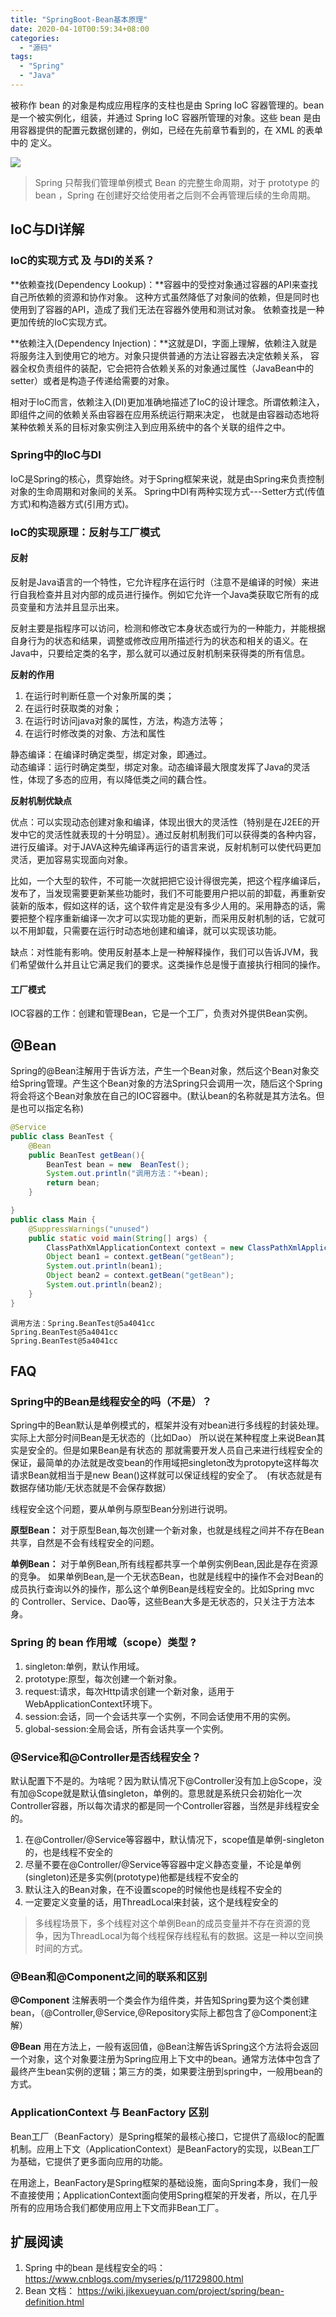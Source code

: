 ```yaml
---
title: "SpringBoot-Bean基本原理"
date: 2020-04-10T00:59:34+08:00
categories:
  - "源码"
tags:
  - "Spring"
  - "Java"
---
```


被称作 bean 的对象是构成应用程序的支柱也是由 Spring IoC 容器管理的。bean 是一个被实例化，组装，并通过 Spring IoC 容器所管理的对象。这些 bean 是由用容器提供的配置元数据创建的，例如，已经在先前章节看到的，在 XML 的表单中的 定义。

![](/images/posts/2020/bean-lifecycle.png)

> Spring 只帮我们管理单例模式 Bean 的完整生命周期，对于 prototype 的 bean ，Spring 在创建好交给使用者之后则不会再管理后续的生命周期。

<!--more-->

## IoC与DI详解

### IoC的实现方式 及 与DI的关系？

**依赖查找(Dependency Lookup)：**容器中的受控对象通过容器的API来查找自己所依赖的资源和协作对象。
 这种方式虽然降低了对象间的依赖，但是同时也使用到了容器的API，造成了我们无法在容器外使用和测试对象。
   依赖查找是一种更加传统的IoC实现方式。

**依赖注入(Dependency Injection)：**这就是DI，字面上理解，依赖注入就是将服务注入到使用它的地方。对象只提供普通的方法让容器去决定依赖关系，
 容器全权负责组件的装配，它会把符合依赖关系的对象通过属性（JavaBean中的setter）或者是构造子传递给需要的对象。

相对于IoC而言，依赖注入(DI)更加准确地描述了IoC的设计理念。所谓依赖注入，即组件之间的依赖关系由容器在应用系统运行期来决定，
 也就是由容器动态地将某种依赖关系的目标对象实例注入到应用系统中的各个关联的组件之中。

### Spring中的IoC与DI

IoC是Spring的核心，贯穿始终。对于Spring框架来说，就是由Spring来负责控制对象的生命周期和对象间的关系。
   Spring中DI有两种实现方式---Setter方式(传值方式)和构造器方式(引用方式)。 
   
### IoC的实现原理：反射与工厂模式

#### 反射

反射是Java语言的一个特性，它允许程序在运行时（注意不是编译的时候）来进行自我检查并且对内部的成员进行操作。例如它允许一个Java类获取它所有的成员变量和方法并且显示出来。

反射主要是指程序可以访问，检测和修改它本身状态或行为的一种能力，并能根据自身行为的状态和结果，调整或修改应用所描述行为的状态和相关的语义。在Java中，只要给定类的名字，那么就可以通过反射机制来获得类的所有信息。

**反射的作用**

1. 在运行时判断任意一个对象所属的类；
2. 在运行时获取类的对象；
3. 在运行时访问java对象的属性，方法，构造方法等；
1. 在运行时修改类的对象、方法和属性

静态编译：在编译时确定类型，绑定对象，即通过。<br/>
动态编译：运行时确定类型，绑定对象。动态编译最大限度发挥了Java的灵活性，体现了多态的应用，有以降低类之间的藕合性。<br>

**反射机制优缺点**

优点：可以实现动态创建对象和编译，体现出很大的灵活性（特别是在J2EE的开发中它的灵活性就表现的十分明显）。通过反射机制我们可以获得类的各种内容，进行反编译。对于JAVA这种先编译再运行的语言来说，反射机制可以使代码更加灵活，更加容易实现面向对象。

比如，一个大型的软件，不可能一次就把把它设计得很完美，把这个程序编译后，发布了，当发现需要更新某些功能时，我们不可能要用户把以前的卸载，再重新安装新的版本，假如这样的话，这个软件肯定是没有多少人用的。采用静态的话，需要把整个程序重新编译一次才可以实现功能的更新，而采用反射机制的话，它就可以不用卸载，只需要在运行时动态地创建和编译，就可以实现该功能。

缺点：对性能有影响。使用反射基本上是一种解释操作，我们可以告诉JVM，我们希望做什么并且让它满足我们的要求。这类操作总是慢于直接执行相同的操作。

#### 工厂模式

IOC容器的工作：创建和管理Bean，它是一个工厂，负责对外提供Bean实例。

## @Bean

Spring的@Bean注解用于告诉方法，产生一个Bean对象，然后这个Bean对象交给Spring管理。产生这个Bean对象的方法Spring只会调用一次，随后这个Spring将会将这个Bean对象放在自己的IOC容器中。(默认bean的名称就是其方法名。但是也可以指定名称)

```Java
@Service
public class BeanTest {
    @Bean
    public BeanTest getBean(){
        BeanTest bean = new  BeanTest();
        System.out.println("调用方法："+bean);
        return bean;
    }

}
public class Main {
    @SuppressWarnings("unused")
    public static void main(String[] args) {
        ClassPathXmlApplicationContext context = new ClassPathXmlApplicationContext("application-context.xml");
        Object bean1 = context.getBean("getBean");
        System.out.println(bean1);
        Object bean2 = context.getBean("getBean");
        System.out.println(bean2);
    }
}
```
```text
调用方法：Spring.BeanTest@5a4041cc
Spring.BeanTest@5a4041cc
Spring.BeanTest@5a4041cc
```

## FAQ

### Spring中的Bean是线程安全的吗（不是）？

Spring中的Bean默认是单例模式的，框架并没有对bean进行多线程的封装处理。实际上大部分时间Bean是无状态的（比如Dao） 所以说在某种程度上来说Bean其实是安全的。但是如果Bean是有状态的 那就需要开发人员自己来进行线程安全的保证，最简单的办法就是改变bean的作用域把singleton改为protopyte这样每次请求Bean就相当于是new Bean()这样就可以保证线程的安全了。　(有状态就是有数据存储功能/无状态就是不会保存数据）

线程安全这个问题，要从单例与原型Bean分别进行说明。

**原型Bean：**
对于原型Bean,每次创建一个新对象，也就是线程之间并不存在Bean共享，自然是不会有线程安全的问题。

**单例Bean：**
对于单例Bean,所有线程都共享一个单例实例Bean,因此是存在资源的竞争。
如果单例Bean,是一个无状态Bean，也就是线程中的操作不会对Bean的成员执行查询以外的操作，那么这个单例Bean是线程安全的。比如Spring mvc 的 Controller、Service、Dao等，这些Bean大多是无状态的，只关注于方法本身。

### Spring 的 bean 作用域（scope）类型 ?

1. singleton:单例，默认作用域。
2. prototype:原型，每次创建一个新对象。
3. request:请求，每次Http请求创建一个新对象，适用于WebApplicationContext环境下。
4. session:会话，同一个会话共享一个实例，不同会话使用不用的实例。
5. global-session:全局会话，所有会话共享一个实例。

### @Service和@Controller是否线程安全？

默认配置下不是的。为啥呢？因为默认情况下@Controller没有加上@Scope，没有加@Scope就是默认值singleton，单例的。意思就是系统只会初始化一次Controller容器，所以每次请求的都是同一个Controller容器，当然是非线程安全的。

1. 在@Controller/@Service等容器中，默认情况下，scope值是单例-singleton的，也是线程不安全的
2. 尽量不要在@Controller/@Service等容器中定义静态变量，不论是单例(singleton)还是多实例(prototype)他都是线程不安全的
3. 默认注入的Bean对象，在不设置scope的时候他也是线程不安全的
4. 一定要定义变量的话，用ThreadLocal来封装，这个是线程安全的

> 多线程场景下，多个线程对这个单例Bean的成员变量并不存在资源的竞争，因为ThreadLocal为每个线程保存线程私有的数据。这是一种以空间换时间的方式。

### @Bean和@Component之间的联系和区别

**@Component**
注解表明一个类会作为组件类，并告知Spring要为这个类创建bean，（@Controller,@Service,@Repository实际上都包含了@Component注解）

**@Bean**
用在方法上，一般有返回值，@Bean注解告诉Spring这个方法将会返回一个对象，这个对象要注册为Spring应用上下文中的bean。通常方法体中包含了最终产生bean实例的逻辑；第三方的类，如果要注册到spring中，一般用bean的方式。

### ApplicationContext 与 BeanFactory 区别

Bean工厂（BeanFactory）是Spring框架的最核心接口，它提供了高级Ioc的配置机制。应用上下文（ApplicationContext）是BeanFactory的实现，以Bean工厂为基础，它提供了更多面向应用的功能。

在用途上，BeanFactory是Spring框架的基础设施，面向Spring本身，我们一般不直接使用；ApplicationContext面向使用Spring框架的开发者，所以，在几乎所有的应用场合我们都使用应用上下文而非Bean工厂。

## 扩展阅读

1. Spring 中的bean 是线程安全的吗： https://www.cnblogs.com/myseries/p/11729800.html
1. Bean 文档： https://wiki.jikexueyuan.com/project/spring/bean-definition.html
